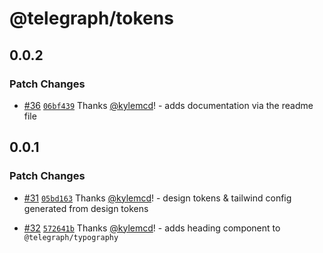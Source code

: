 # @telegraph/tokens

## 0.0.2

### Patch Changes

- [#36](https://github.com/knocklabs/telegraph/pull/36) [`06bf439`](https://github.com/knocklabs/telegraph/commit/06bf439773d05154e9cc4a6523382a73330c4060) Thanks [@kylemcd](https://github.com/kylemcd)! - adds documentation via the readme file

## 0.0.1

### Patch Changes

- [#31](https://github.com/knocklabs/telegraph/pull/31) [`05bd163`](https://github.com/knocklabs/telegraph/commit/05bd1637a93ede8b3ad13c6943c5e454114fca32) Thanks [@kylemcd](https://github.com/kylemcd)! - design tokens & tailwind config generated from design tokens

- [#32](https://github.com/knocklabs/telegraph/pull/32) [`572641b`](https://github.com/knocklabs/telegraph/commit/572641b5eb828f06110a0d573dae8b43e6c33cf1) Thanks [@kylemcd](https://github.com/kylemcd)! - adds heading component to `@telegraph/typography`
